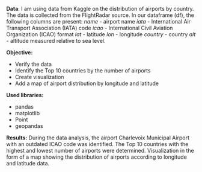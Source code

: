 __Data__:
I am using data from Kaggle on the distribution of airports by country. The data is collected from the FlightRadar source. In our dataframe (df), the following columns are present:
*name* - airport name
*iata* - International Air Transport Association (IATA) code
*icao* - International Civil Aviation Organization (ICAO) format
*lat* - latitude
*lon* - longitude
*country* - country
*alt* - altitude measured relative to sea level.

__Objective:__
- Verify the data
- Identify the Top 10 countries by the number of airports
- Create visualization
- Add a map of airport distribution by longitude and latitude

__Used libraries:__
- pandas
- matplotlib
- Point
- geopandas

  
__Results:__
During the data analysis, the airport Charlevoix Municipal Airport with an outdated ICAO code was identified.
The Top 10 countries with the highest and lowest number of airports were determined.
Visualization in the form of a map showing the distribution of airports according to longitude and latitude data.
